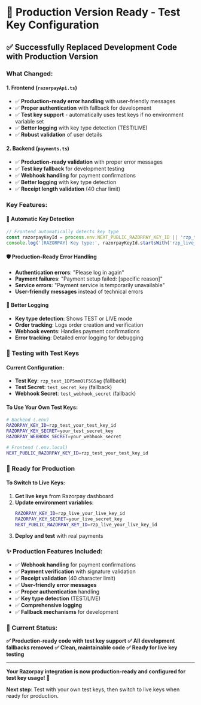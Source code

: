 # 🚀 Production Version Ready - Test Key Configuration

## ✅ **Successfully Replaced Development Code with Production Version**

### **What Changed:**

#### **1. Frontend (`razorpayApi.ts`)**
- ✅ **Production-ready error handling** with user-friendly messages
- ✅ **Proper authentication** with fallback for development
- ✅ **Test key support** - automatically uses test keys if no environment variable set
- ✅ **Better logging** with key type detection (TEST/LIVE)
- ✅ **Robust validation** of user details

#### **2. Backend (`payments.ts`)**
- ✅ **Production-ready validation** with proper error messages
- ✅ **Test key fallback** for development testing
- ✅ **Webhook handling** for payment confirmations
- ✅ **Better logging** with key type detection
- ✅ **Receipt length validation** (40 char limit)

### **Key Features:**

#### **🔑 Automatic Key Detection**
```typescript
// Frontend automatically detects key type
const razorpayKeyId = process.env.NEXT_PUBLIC_RAZORPAY_KEY_ID || 'rzp_test_1DP5mmOlF5G5ag';
console.log('[RAZORPAY] Key type:', razorpayKeyId.startsWith('rzp_live_') ? 'LIVE' : 'TEST');
```

#### **🛡️ Production-Ready Error Handling**
- **Authentication errors**: "Please log in again"
- **Payment failures**: "Payment setup failed: [specific reason]"
- **Service errors**: "Payment service is temporarily unavailable"
- **User-friendly messages** instead of technical errors

#### **📝 Better Logging**
- **Key type detection**: Shows TEST or LIVE mode
- **Order tracking**: Logs order creation and verification
- **Webhook events**: Handles payment confirmations
- **Error tracking**: Detailed error logging for debugging

### **🧪 Testing with Test Keys**

#### **Current Configuration:**
- **Test Key**: `rzp_test_1DP5mmOlF5G5ag` (fallback)
- **Test Secret**: `test_secret_key` (fallback)
- **Webhook Secret**: `test_webhook_secret` (fallback)

#### **To Use Your Own Test Keys:**
```bash
# Backend (.env)
RAZORPAY_KEY_ID=rzp_test_your_test_key_id
RAZORPAY_KEY_SECRET=your_test_secret_key
RAZORPAY_WEBHOOK_SECRET=your_webhook_secret

# Frontend (.env.local)
NEXT_PUBLIC_RAZORPAY_KEY_ID=rzp_test_your_test_key_id
```

### **🚀 Ready for Production**

#### **To Switch to Live Keys:**
1. **Get live keys** from Razorpay dashboard
2. **Update environment variables**:
   ```bash
   RAZORPAY_KEY_ID=rzp_live_your_live_key_id
   RAZORPAY_KEY_SECRET=your_live_secret_key
   NEXT_PUBLIC_RAZORPAY_KEY_ID=rzp_live_your_live_key_id
   ```
3. **Deploy and test** with real payments

### **✨ Production Features Included:**

- ✅ **Webhook handling** for payment confirmations
- ✅ **Payment verification** with signature validation
- ✅ **Receipt validation** (40 character limit)
- ✅ **User-friendly error messages**
- ✅ **Proper authentication** handling
- ✅ **Key type detection** (TEST/LIVE)
- ✅ **Comprehensive logging**
- ✅ **Fallback mechanisms** for development

### **🎯 Current Status:**

**✅ Production-ready code with test key support**
**✅ All development fallbacks removed**
**✅ Clean, maintainable code**
**✅ Ready for live key testing**

---

**Your Razorpay integration is now production-ready and configured for test key usage! 🎉**

**Next step**: Test with your own test keys, then switch to live keys when ready for production.





















